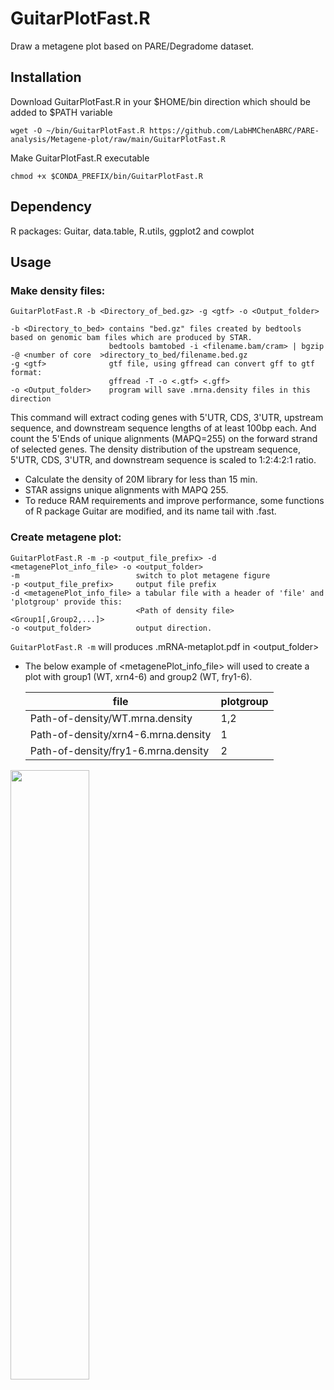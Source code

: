 
# GuitarPlotFast.R 
Draw a metagene plot based on PARE/Degradome dataset.

## Installation

Download GuitarPlotFast.R in your $HOME/bin direction which should be added to $PATH variable
```
wget -O ~/bin/GuitarPlotFast.R https://github.com/LabHMChenABRC/PARE-analysis/Metagene-plot/raw/main/GuitarPlotFast.R
```
Make GuitarPlotFast.R executable 
```
chmod +x $CONDA_PREFIX/bin/GuitarPlotFast.R
```
## Dependency
R packages: Guitar, data.table, R.utils, ggplot2 and cowplot

## Usage
### Make density files:
``` shell
GuitarPlotFast.R -b <Directory_of_bed.gz> -g <gtf> -o <Output_folder>

-b <Directory_to_bed> contains "bed.gz" files created by bedtools based on genomic bam files which are produced by STAR.
                      bedtools bamtobed -i <filename.bam/cram> | bgzip -@ <number of core  >directory_to_bed/filename.bed.gz
-g <gtf>              gtf file, using gffread can convert gff to gtf format:
                      gffread -T -o <.gtf> <.gff>
-o <Output_folder>    program will save .mrna.density files in this direction
```

 This command will extract coding genes with 5'UTR, CDS, 3'UTR, upstream sequence, and downstream sequence lengths of at least 100bp each. And count the 5'Ends of unique alignments (MAPQ=255) on the forward strand of selected genes. The density distribution of the upstream sequence, 5'UTR, CDS, 3'UTR, and downstream sequence is scaled to 1:2:4:2:1 ratio.  
 * Calculate the density of 20M library for less than 15 min.  
 * STAR assigns unique alignments with MAPQ 255.  
 * To reduce RAM requirements and improve performance, some functions of R package Guitar are modified, and its name tail with .fast.
  
### Create metagene plot:
``` shell
GuitarPlotFast.R -m -p <output_file_prefix> -d <metagenePlot_info_file> -o <output_folder>
-m                          switch to plot metagene figure
-p <output_file_prefix>     output file prefix
-d <metagenePlot_info_file> a tabular file with a header of 'file' and 'plotgroup' provide this:
                            <Path of density file> <Group1[,Group2,...]>
-o <output_folder>          output direction.
```
`GuitarPlotFast.R -m` will produces <prefix>.mRNA-metaplot.pdf in <output_folder>
* The below example of <metagenePlot_info_file> will used to create a plot with group1 (WT, xrn4-6) and group2 (WT, fry1-6).

  | file                                 | plotgroup |
  | ------------------------------------ | --------- |
  | Path-of-density/WT.mrna.density      | 1,2       |
  | Path-of-density/xrn4-6.mrna.density  | 1         |
  | Path-of-density/fry1-6.mrna.density  | 2         |

<img src="https://github.com/LabHMChenABRC/PARE-analysis/assets/58059039/71238714-8b56-4bb6-93e4-d19d4ac1e0b6" width=50% height=50%>

